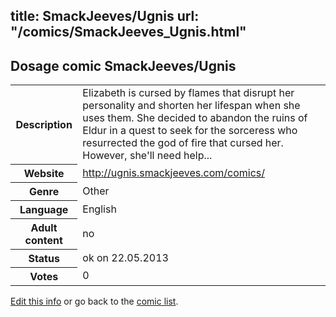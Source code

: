 title: SmackJeeves/Ugnis
url: "/comics/SmackJeeves_Ugnis.html"
---
Dosage comic SmackJeeves/Ugnis
-----------------------------------------

<p id="msg"></p>
<script type="text/javascript">
if (window.location.search === '?edit_info_mail=sent_ok') {
  var elem = document.getElementById("msg");
  elem.innerHTML = 'Edited information sucessfully sent for review, which is usually done daily. Thanks!';
  elem.className = 'ok';
}
</script>
<table class="comicinfo">
<tr>
<th>Description</th><td>Elizabeth is cursed by flames that disrupt her personality and shorten her lifespan when she uses them. She decided to abandon the ruins of Eldur in a quest to seek for the sorceress who resurrected the god of fire that cursed her. However, she'll need help...</td>
</tr>
<tr>
<th>Website</th><td><a href="http://ugnis.smackjeeves.com/comics/">http://ugnis.smackjeeves.com/comics/</a></td>
</tr>
<tr>
<th>Genre</th><td>Other</td>
</tr>
<tr>
<th>Language</th><td>English</td>
</tr>
<tr>
<th>Adult content</th><td>no</td>
</tr>
<tr>
<th>Status</th><td>ok on 22.05.2013</td>
</tr>
<tr>
<th>Votes</th><td>0</td>
</tr>
</table>

[Edit this info](SmackJeeves_Ugnis_edit.html) or go back to the [comic list](../comic-index.html).
